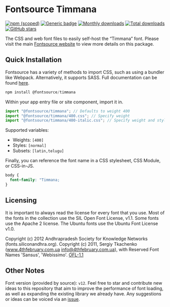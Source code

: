 # Fontsource Timmana

[![npm (scoped)](https://img.shields.io/npm/v/@fontsource/timmana?color=brightgreen)](https://www.npmjs.com/package/@fontsource/timmana) [![Generic badge](https://img.shields.io/badge/fontsource-passing-brightgreen)](https://github.com/fontsource/fontsource) [![Monthly downloads](https://badgen.net/npm/dm/@fontsource/timmana)](https://github.com/fontsource/fontsource) [![Total downloads](https://badgen.net/npm/dt/@fontsource/timmana)](https://github.com/fontsource/fontsource) [![GitHub stars](https://img.shields.io/github/stars/fontsource/fontsource.svg?style=social&label=Star)](https://github.com/fontsource/fontsource/stargazers)

The CSS and web font files to easily self-host the “Timmana” font. Please visit the main [Fontsource website](https://fontsource.org/fonts/timmana) to view more details on this package.

## Quick Installation

Fontsource has a variety of methods to import CSS, such as using a bundler like Webpack. Alternatively, it supports SASS. Full documentation can be found [here](https://fontsource.org/docs/getting-started/introduction).

```javascript
npm install @fontsource/timmana
```

Within your app entry file or site component, import it in.

```javascript
import "@fontsource/timmana"; // Defaults to weight 400
import "@fontsource/timmana/400.css"; // Specify weight
import "@fontsource/timmana/400-italic.css"; // Specify weight and style

```

Supported variables:
- Weights: `[400]`
- Styles: `[normal]`
- Subsets: `[latin,telugu]`

Finally, you can reference the font name in a CSS stylesheet, CSS Module, or CSS-in-JS.

```css
body {
  font-family: "Timmana;
}
```

## Licensing
It is important to always read the license for every font that you use.
Most of the fonts in the collection use the SIL Open Font License, v1.1. Some fonts use the Apache 2 license. The Ubuntu fonts use the Ubuntu Font License v1.0.

Copyright (c) 2012 Andhrapradesh Society for Knowledge Networks (fonts.siliconandhra.org). Copyright (c) 2011, Sergiy Tkachenko (www.4thfebruary.com.ua info@4thfebruary.com.ua), with Reserved Font Names 'Sansus', 'Webissimo'.
[OFL-1.1](http://scripts.sil.org/OFL)

## Other Notes
Font version (provided by source): `v12`.
Feel free to star and contribute new ideas to this repository that aim to improve the performance of font loading, as well as expanding the existing library we already have. Any suggestions or ideas can be voiced via an [issue](https://github.com/fontsource/fontsource/issues).